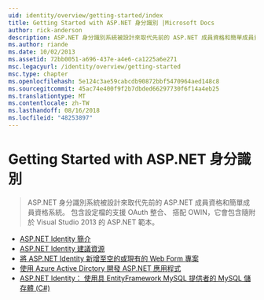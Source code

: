 ```yaml
---
uid: identity/overview/getting-started/index
title: Getting Started with ASP.NET 身分識別 |Microsoft Docs
author: rick-anderson
description: ASP.NET 身分識別系統被設計來取代先前的 ASP.NET 成員資格和簡單成員資格系統。 它包含設定檔的支援，OAuth 一切...
ms.author: riande
ms.date: 10/02/2013
ms.assetid: 72bb0051-a696-437e-a4e6-ca1225a6e271
msc.legacyurl: /identity/overview/getting-started
msc.type: chapter
ms.openlocfilehash: 5e124c3ae59cabcdb90872bbf5470964aed148c8
ms.sourcegitcommit: 45ac74e400f9f2b7dbded66297730f6f14a4eb25
ms.translationtype: MT
ms.contentlocale: zh-TW
ms.lasthandoff: 08/16/2018
ms.locfileid: "48253897"
---
```

<a name="getting-started-with-aspnet-identity"></a>Getting Started with ASP.NET 身分識別
====================
> ASP.NET 身分識別系統被設計來取代先前的 ASP.NET 成員資格和簡單成員資格系統。 包含設定檔的支援 OAuth 整合、 搭配 OWIN，它會包含隨附於 Visual Studio 2013 的 ASP.NET 範本。


- [ASP.NET Identity 簡介](introduction-to-aspnet-identity.md)
- [ASP.NET Identity 建議資源](aspnet-identity-recommended-resources.md)
- [將 ASP.NET Identity 新增至空的或現有的 Web Form 專案](adding-aspnet-identity-to-an-empty-or-existing-web-forms-project.md)
- [使用 Azure Active Dirctory 開發 ASP.NET 應用程式](developing-aspnet-apps-with-windows-azure-active-directory.md)
- [ASP.NET Identity： 使用具 EntityFramework MySQL 提供者的 MySQL 儲存體 (C#)](aspnet-identity-using-mysql-storage-with-an-entityframework-mysql-provider.md)
